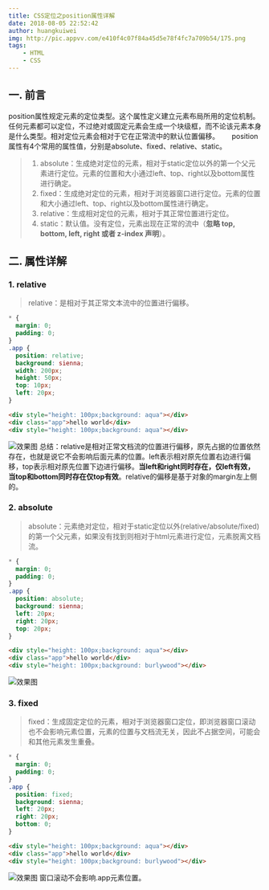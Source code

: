 ```yaml
---
title: CSS定位之position属性详解
date: 2018-08-05 22:52:42
author: huangkuiwei
img: http://pic.appvv.com/e410f4c07f84a45d5e78f4fc7a709b54/175.png
tags: 
    - HTML
    - CSS
---
```

## 一. 前言
position属性规定元素的定位类型。这个属性定义建立元素布局所用的定位机制。任何元素都可以定位，不过绝对或固定元素会生成一个块级框，而不论该元素本身是什么类型。相对定位元素会相对于它在正常流中的默认位置偏移。　　
position属性有4个常用的属性值，分别是absolute、fixed、relative、static。
>1. absolute：生成绝对定位的元素，相对于static定位以外的第一个父元素进行定位。元素的位置和大小通过left、top、right以及bottom属性进行确定。
>2. fixed：生成绝对定位的元素，相对于浏览器窗口进行定位。元素的位置和大小通过left、top、right以及bottom属性进行确定。
>3. relative：生成相对定位的元素，相对于其正常位置进行定位。
>4. static：默认值。没有定位，元素出现在正常的流中（**忽略 top, bottom, left, right 或者 z-index 声明**）。

## 二. 属性详解
### 1. relative
>relative：是相对于其正常文本流中的位置进行偏移。

```css
* {
  margin: 0;
  padding: 0;
}
.app {
  position: relative;
  background: sienna;
  width: 200px;
  height: 50px;
  top: 10px;
  left: 20px;
}
```
```html
<div style="height: 100px;background: aqua"></div>
<div class="app">hello world</div>
<div style="height: 100px;background: aqua"></div>
```
![效果图](/medias/postimages/04.png "效果图")
总结：relative是相对正常文档流的位置进行偏移，原先占据的位置依然存在，也就是说它不会影响后面元素的位置。left表示相对原先位置右边进行偏移，top表示相对原先位置下边进行偏移。**当left和right同时存在，仅left有效，当top和bottom同时存在仅top有效**。relative的偏移是基于对象的margin左上侧的。
### 2. absolute
>absolute：元素绝对定位，相对于static定位以外(relative/absolute/fixed)的第一个父元素，如果没有找到则相对于html元素进行定位，元素脱离文档流。

```css
* {
  margin: 0;
  padding: 0;
}
.app {
  position: absolute;
  background: sienna;
  left: 20px;
  right: 20px;
  top: 20px;
}
```
```html
<div style="height: 100px;background: aqua"></div>
<div class="app">hello world</div>
<div style="height: 100px;background: burlywood"></div>
```
![效果图](/medias/postimages/05.png "效果图")
### 3. fixed
>fixed：生成固定定位的元素，相对于浏览器窗口定位，即浏览器窗口滚动也不会影响元素位置，元素的位置与文档流无关，因此不占据空间，可能会和其他元素发生重叠。

```css
* {
  margin: 0;
  padding: 0;
}
.app {
  position: fixed;
  background: sienna;
  left: 20px;
  right: 20px;
  bottom: 0;
}
```
```html
<div style="height: 100px;background: aqua"></div>
<div class="app">hello world</div>
<div style="height: 100px;background: burlywood"></div>
```
![效果图](/medias/postimages/06.png "效果图")
窗口滚动不会影响.app元素位置。